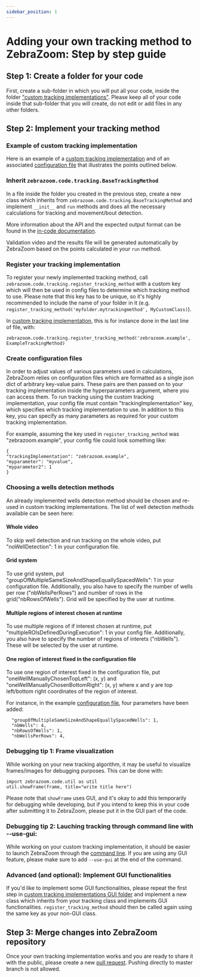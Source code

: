 ```yaml
---
sidebar_position: 1
---
```


# Adding your own tracking method to ZebraZoom: Step by step guide

## Step 1: Create a folder for your code
First, create a sub-folder in which you will put all your code, inside the folder ["custom tracking implementations"](https://github.com/oliviermirat/ZebraZoom/tree/master/zebrazoom/code/tracking/customTrackingImplementations). Please keep all of your code inside that sub-folder that you will create, do not edit or add files in any other folders.

## Step 2: Implement your tracking method

### Example of custom tracking implementation
Here is an example of a [custom tracking implementation](https://github.com/oliviermirat/ZebraZoom/tree/master/zebrazoom/code/tracking/customTrackingImplementations/examples) and of an associated [configuration file](https://github.com/oliviermirat/ZebraZoom/tree/master/zebrazoom/configuration/customTrackingImplementationExample.json) that illustrates the points outlined below.

### Inherit `zebrazoom.code.tracking.BaseTrackingMethod`
In a file inside the folder you created in the previous step, create a new class which inherits from `zebrazoom.code.tracking.BaseTrackingMethod` and implement `__init__` and `run` methods and does all the necessary calculations for tracking and movement/bout detection. 

More information about the API and the expected output format can be found in the [in-code documentation](https://github.com/oliviermirat/ZebraZoom/blob/master/zebrazoom/code/tracking/_base.py). 

Validation video and the results file will be generated automatically by ZebraZoom based on the points calculated in your `run` method.

### Register your tracking implementation
To register your newly implemented tracking method, call `zebrazoom.code.tracking.register_tracking_method` with a custom key which will then be used in config files to determine which tracking method to use. Please note that this key has to be unique, so it's highly recommended to include the name of your folder in it (e.g. `register_tracking_method('myfolder.mytrackingmethod', MyCustomClass)`). 

In [custom tracking implementation](https://github.com/oliviermirat/ZebraZoom/tree/master/zebrazoom/code/tracking/customTrackingImplementations/examples), this is for instance done in the last line of file, with: 
```
zebrazoom.code.tracking.register_tracking_method('zebrazoom.example', ExampleTrackingMethod)
```

### Create configuration files
In order to adjust values of various parameters used in calculations, ZebraZoom relies on configuration files which are formatted as a single json dict of arbitrary key-value pairs. These pairs are then passed on to your tracking implementation inside the hyperparameters argument, where you can access them. To run tracking using the custom tracking implementation, your config file must contain "trackingImplementation" key, which specifies which tracking implementation to use. In addition to this key, you can specify as many parameters as required for your custom tracking implementation.

For example, assuming the key used in `register_tracking_method` was "zebrazoom.example", your config file could look something like:
```
{
"trackingImplementation": "zebrazoom.example",
"myparameter": "myvalue",
"myparameter2": 1
}
```

### Choosing a wells detection methods
An already implemented wells detection method should be chosen and re-used in custom tracking implementations. The list of well detection methods available can be seen here:

#### Whole video
To skip well detection and run tracking on the whole video, put "noWellDetection": 1 in your configuration file.

#### Grid system
To use grid system, put "groupOfMultipleSameSizeAndShapeEquallySpacedWells": 1 in your configuration file. Additionally, you also have to specify the number of wells per row ("nbWellsPerRows") and number of rows in the grid("nbRowsOfWells"). Grid will be specified by the user at runtime.

#### Multiple regions of interest chosen at runtime
To use multiple regions of if interest chosen at runtime, put "multipleROIsDefinedDuringExecution": 1 in your config file. Additionally, you also have to specify the number of regions of interets ("nbWells"). These will be selected by the user at runtime.

#### One region of interest fixed in the configuration file
To use one region of interest fixed in the configuration file, put "oneWellManuallyChosenTopLeft": (x, y) and "oneWellManuallyChosenBottomRight": (x, y) where x and y are top left/bottom right coordinates of the region of interest.

For instance, in the example [configuration file](https://github.com/oliviermirat/ZebraZoom/tree/master/zebrazoom/configuration/customTrackingImplementationExample.json), four parameters have been added:
```
  "groupOfMultipleSameSizeAndShapeEquallySpacedWells": 1,
  "nbWells": 4, 
  "nbRowsOfWells": 1, 
  "nbWellsPerRows": 4, 
```


### Debugging tip 1: Frame visualization
While working on your new tracking algorithm, it may be useful to visualize frames/images for debugging purposes. This can be done with:
```
import zebrazoom.code.util as util
util.showFrame(frame, title="write title here")
```
Please note that `showFrame` uses GUI, and it's okay to add this temporarily for debugging while developing, but if you intend to keep this in your code after submitting it to ZebraZoom, please put it in the GUI part of the code.

### Debugging tip 2: Lauching tracking through command line with --use-gui:
While working on your custom tracking implementation, it should be easier to launch ZebraZoom through the [command line](/docs/tracking/launchingTracking#launching-the-tracking-through-the-command-line). If you are using any GUI feature, please make sure to add `--use-gui` at the end of the command.

### Advanced (and optional): Implement GUI functionalities
If you'd like to implement some GUI functionalities, please repeat the first step in [custom tracking implementations GUI folder](https://github.com/oliviermirat/ZebraZoom/tree/master/zebrazoom/code/GUI/tracking/customTrackingImplementations) and implement a new class which inherits from your tracking class and implements GUI functionalities. `register_tracking_method` should then be called again using the same key as your non-GUI class.

## Step 3: Merge changes into ZebraZoom repository
Once your own tracking implementation works and you are ready to share it with the public, please create a new [pull request](https://github.com/oliviermirat/ZebraZoom/pulls). Pushing directly to master branch is not allowed.

